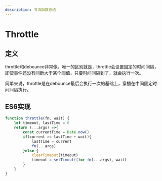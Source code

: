 ```yaml
---
description: 节流函数总结
---
```


# Throttle

## 定义

throttle和debounce非常像。唯一的区别就是，throttle会设置固定的时间间隔，即使事件还没有间断大于某个阈值，只要时间间隔到了，就会执行一次。

简单来说，throttle是在debounce最后会执行一次的基础上，穿插在中间固定时间间隔执行。

## ES6实现

```javascript
function throttle(fn, wait) {
    let timeout, lastTime = 0
    return (...args) =>{
        const currentTime = Date.now()
        if(current >= lastTime + wait){
            lastTime = current
            fn(...args)
        }else {
            clearTimeout(timeout)
            timeout = setTimout(()=> fn(...args), wait)
        }
    }
}
```

